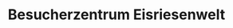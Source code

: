 ---
title: "Besucherzentrum Eisriesenwelt"
url: /werfen/besucherzentrum-eisriesenwelt/
shop: Tickets
---